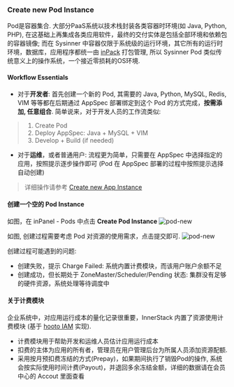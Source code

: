 ### Create new Pod Instance

Pod是容器集合. 大部分PaaS系统以技术栈封装各类容器时环境(如 Java, Python, PHP), 在这基础上再集成各类应用软件，最终的交付实体是包括全部环境和依赖包的容器镜像; 而在 Sysinner 中容器仅限于系统级的运行环境，其它所有的运行时环境，数据库，应用程序都统一由 [inPack](/doc/entry/inpack/) 打包管理, 所以 Sysinner Pod 类似传统意义上的操作系统，一个接近零损耗的OS环境.

#### Workflow Essentials

* 对于**开发者**: 首先创建一个新的 Pod, 其需要的 Java, Python, MySQL, Redis, VIM 等等都在后期通过 AppSpec 部署绑定到这个 Pod 的方式完成，**按需添加, 任意组合**. 简单说来，对于开发人员的工作流类似:

> 1. Create Pod
> 2. Deploy AppSpec: Java + MySQL + VIM
> 3. Develop + Build (if needed)

* 对于**运维**，或者普通用户: 流程更为简单，只需要在 AppSpec 中选择指定的应用，按照提示逐步操作即可 (Pod 在 AppSpec 部署的过程中按照提示选择自动创建)

> 详细操作请参考 [Create new App Instance](app-new.md)

#### 创建一个空的 Pod Instance
如图，在 inPanel - Pods 中点击 **Create Pod Instance**
![pod-new](/hp/-/static/si/img/inpanel/pod-list-w800.png)

如图, 创建过程需要考虑 Pod 对资源的使用需求，点击提交即可.
![pod-new](/hp/-/static/si/img/inpanel/pod-new-w800.png)

创建过程可能遇到的问题:

* 创建失败，提示 Charge Failed: 系统内置计费模块，而该用户账户余额不足
* 创建成功，但长期处于 ZoneMaster/Scheduler/Pending 状态: 集群没有足够的硬件资源，系统处理等待调度中

#### 关于计费模块

企业系统中，对应用运行成本的量化记录很重要，InnerStack 内置了资源使用计费模块 (基于 [hooto IAM](https://github.com/hooto/iam/) 实现).

* 计费模块用于帮助开发和运维人员估计应用运行成本
* 扣费的主体为应用的所有者，管理员在用户管理后台为所属人员添加资源配额.
* 采用按月预扣费冻结的方式(Prepay)，如果期间执行了销毁Pod的操作, 系统会按实际使用时间计费(Payout)，并退回多余冻结金额，详细的数据请在会员中心的 Accout 里面查看


